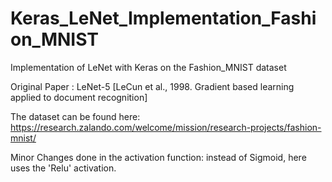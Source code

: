 # Keras_LeNet_Implementation_Fashion_MNIST
Implementation of LeNet with Keras on the Fashion_MNIST dataset

Original Paper : LeNet-5 [LeCun et al., 1998. Gradient based learning applied to document recognition] 

The dataset can be found here: https://research.zalando.com/welcome/mission/research-projects/fashion-mnist/

Minor Changes done in the activation function: instead of Sigmoid, here uses the 'Relu' activation.
